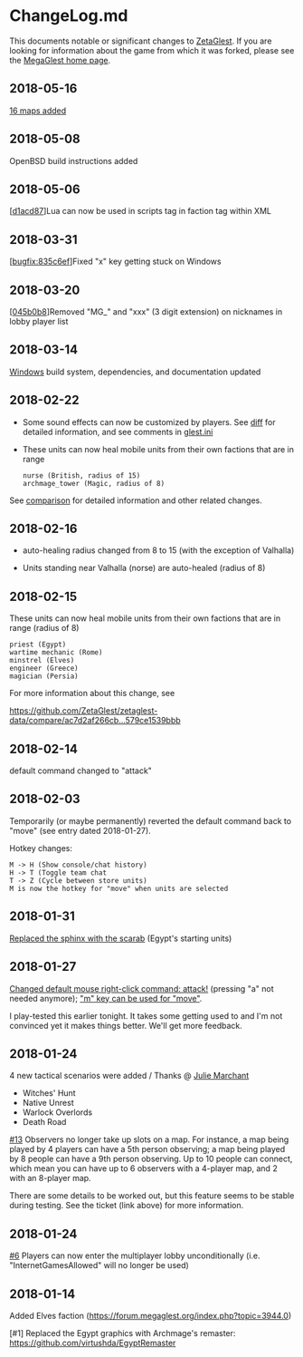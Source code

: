 # ChangeLog.md

This documents notable or significant changes to
[ZetaGlest](https://zetaglest.github.io/). If you are looking for
information about the game from which it was forked, please see the
[MegaGlest home page](https://megaglest.org/).

## 2018-05-16

[16 maps added](https://github.com/ZetaGlest/zetaglest-data/compare/4c67d4bfba21...9dfb37450e07)

## 2018-05-08

OpenBSD build instructions added

## 2018-05-06

[[d1acd87](https://github.com/ZetaGlest/zetaglest-source/commit/d1acd8742395bca8b37656e9e8065022902586fe)]Lua
can now be used in scripts tag in faction tag within XML

## 2018-03-31

[[bugfix:835c6ef](https://github.com/ZetaGlest/zetaglest-source/commit/835c6efd924ed7e62ccd43e064bc6b7f5cdecbfc)]Fixed
"x" key getting stuck on Windows

## 2018-03-20

[[045b0b8](https://github.com/ZetaGlest/zetaglest-source/commit/045b0b88e051f7163fbef42fa0adc63a326ca186)]Removed "MG_" and "xxx" (3 digit extension) on nicknames in lobby player list

## 2018-03-14

[Windows](https://github.com/ZetaGlest/zetaglest-source/commits/develop/mk/windows) build
system, dependencies, and documentation updated

## 2018-02-22

* Some sound effects can now be customized by players. See
[diff](https://github.com/ZetaGlest/zetaglest-source/commit/73aa999de7f257b706f94c448a2fb7c2505fb746)
for detailed information, and see comments in
[glest.ini](https://github.com/ZetaGlest/zetaglest-source/blob/73aa999de7f257b706f94c448a2fb7c2505fb746/mk/linux/glest.ini#L98)

* These units can now heal mobile units from their own factions that are
in range

      nurse (British, radius of 15)
      archmage_tower (Magic, radius of 8)

See
[comparison](https://github.com/ZetaGlest/zetaglest-data/compare/e2d1ca55cb88...8762e708669e)
for detailed information and other related changes.

## 2018-02-16

* auto-healing radius changed from 8 to 15 (with the exception of Valhalla)

* Units standing near Valhalla (norse) are auto-healed (radius of 8)

## 2018-02-15

These units can now heal mobile units from their own factions that are
in range (radius of 8)

    priest (Egypt)
    wartime mechanic (Rome)
    minstrel (Elves)
    engineer (Greece)
    magician (Persia)

For more information about this change, see

https://github.com/ZetaGlest/zetaglest-data/compare/ac7d2af266cb...579ce1539bbb


## 2018-02-14

default command changed to "attack"

## 2018-02-03

Temporarily (or maybe permanently) reverted the default command back to
"move" (see entry dated 2018-01-27).

Hotkey changes:

    M -> H (Show console/chat history)
    H -> T (Toggle team chat
    T -> Z (Cycle between store units)
    M is now the hotkey for "move" when units are selected

## 2018-01-31

[Replaced the sphinx with the scarab](https://github.com/ZetaGlest/zetaglest-data/commit/60e734180ecb7f925144c94bef339e6130f9ae20)
(Egypt's starting units)

## 2018-01-27

[Changed default mouse right-click command: attack!](https://github.com/ZetaGlest/zetaglest-source/commit/2c4fc340de958f6b94b40ee62eabff015625e62b)
(pressing "a" not needed anymore); ["m" key can be used for "move"](https://github.com/ZetaGlest/zetaglest-source/commit/bf5a04be18f2b16b8a565acff4baabc5fbfed293).

I play-tested this earlier tonight. It takes some getting used to and
I'm not convinced yet it makes things better. We'll get more feedback.

## 2018-01-24

4 new tactical scenarios were added / Thanks @ [Julie Marchant](https://github.com/onpon4)

* Witches' Hunt
* Native Unrest
* Warlock Overlords
* Death Road

[#13](https://github.com/ZetaGlest/zetaglest-source/issues/13)
Observers no longer take up slots on a map. For instance, a map being
played by 4 players can have a 5th person observing; a map being played
by 8 people can have a 9th person observing. Up to 10 people can
connect, which mean you can have up to 6 observers with a 4-player map,
and 2 with an 8-player map.

There are some details to be worked out, but this feature seems to be
stable during testing. See the ticket (link above) for more
information.

## 2018-01-24

[#6](https://github.com/ZetaGlest/zetaglest-source/issues/6) Players
can now enter the multiplayer lobby unconditionally (i.e.
"InternetGamesAllowed" will no longer be used)

## 2018-01-14

Added Elves faction (https://forum.megaglest.org/index.php?topic=3944.0)

[#1] Replaced the Egypt graphics with
Archmage's remaster: https://github.com/virtushda/EgyptRemaster
